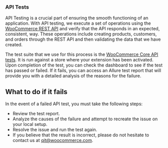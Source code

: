 ### API Tests

API Testing is a crucial part of ensuring the smooth functioning of an application. With API testing, we execute a set of operations using the [WooCommerce REST API](https://woocommerce.github.io/woocommerce-rest-api-docs/) and verify that the API responds in an expected, consistent, way. These operations include creating products, customers, and orders through the REST API and then validating the data that we have created.

The test suite that we use for this process is the [WooCommerce Core API tests](https://github.com/woocommerce/woocommerce/tree/trunk/plugins/woocommerce/tests/api-core-tests). It is run against a store where your extension has been activated. Upon completion of the test, you can check the dashboard to see if the test has passed or failed. If it fails, you can access an Allure test report that will provide you with a detailed analysis of the reasons for the failure.

## What to do if it fails

In the event of a failed API test, you must take the following steps:
- Review the test report.
- Analyze the causes of the failure and attempt to recreate the issue on your local setup.
- Resolve the issue and run the test again.
- If you believe that the result is incorrect, please do not hesitate to contact us at qit@woocommerce.com.
